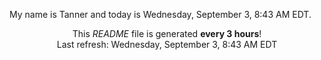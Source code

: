 My name is Tanner and today is Wednesday, September 3, 8:43 AM EDT.

<p align="center">This <i>README</i> file is generated <b>every 3 hours</b>!</br>Last refresh: Wednesday, September 3, 8:43 AM EDT<br /></p>
